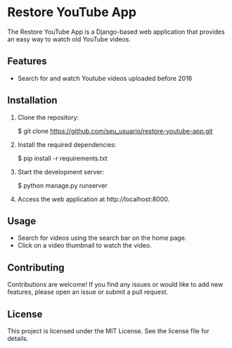 # Restore YouTube App

The Restore YouTube App is a Django-based web application that provides an easy way to watch old YouTube videos.

## Features

- Search for and watch Youtube videos uploaded before 2016

## Installation

1. Clone the repository:

   $ git clone https://github.com/seu_usuario/restore-youtube-app.git

2. Install the required dependencies:

   $ pip install -r requirements.txt

3. Start the development server:

   $ python manage.py runserver

4. Access the web application at http://localhost:8000.

## Usage

- Search for videos using the search bar on the home page.
- Click on a video thumbnail to watch the video.

## Contributing

Contributions are welcome! If you find any issues or would like to add new features, please open an issue or submit a pull request.

## License

This project is licensed under the MIT License. See the license file for details.
